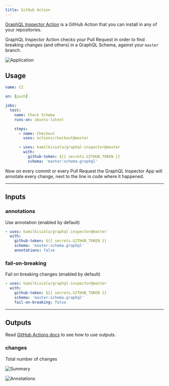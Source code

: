 ```yaml
---
title: GitHub Action
---
```


[GraphQL Inspector Action](https://github.com/marketplace/actions/graphql-inspector) is a GitHub Action that you can install in any of your repositories.

GraphQL Inspector Action checks your Pull Request in order to find breaking changes (and others) in a GraphQL Schema, against your `master` branch.

![Application](/img/github/app-action.jpg)

## Usage

```yaml
name: CI

on: [push]

jobs:
  test:
    name: Check Schema
    runs-on: ubuntu-latest

    steps:
      - name: Checkout
        uses: actions/checkout@master

      - uses: kamilkisiela/graphql-inspector@master
        with:
          github-token: ${{ secrets.GITHUB_TOKEN }}
          schema: 'master:schema.graphql'
```

Now on every commit or every Pull Request the GraphQL Inspector App will annotate every change, next to the line in code where it happened.

---

## Inputs

### annotations
Use annotation (enabled by default)

```yaml
- uses: kamilkisiela/graphql-inspector@master
  with:
    github-token: ${{ secrets.GITHUB_TOKEN }}
    schema: 'master:schema.graphql'
    annotations: false
```

### fail-on-breaking
Fail on breaking changes (enabled by default)

```yaml
- uses: kamilkisiela/graphql-inspector@master
  with:
    github-token: ${{ secrets.GITHUB_TOKEN }}
    schema: 'master:schema.graphql'
    fail-on-breaking: false
```

---

## Outputs

Read [GitHub Actions docs](https://help.github.com/en/actions/reference/workflow-syntax-for-github-actions#jobsjobs_idoutputs) to see how to use outputs.

### changes

Total number of changes

![Summary](/img/github/summary.jpg)

![Annotations](/img/cli/github.jpg)
